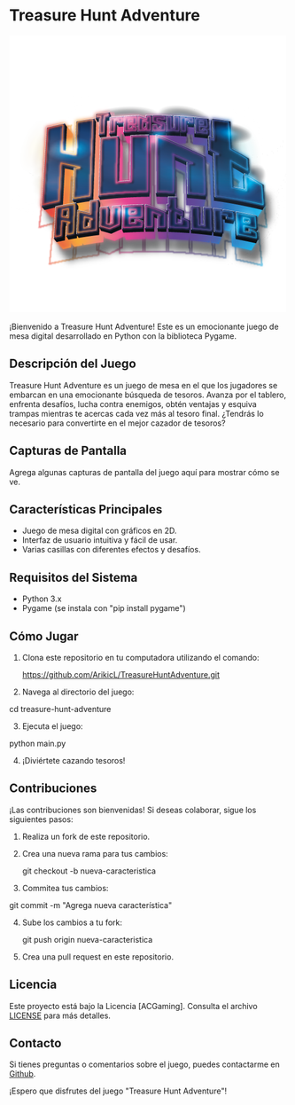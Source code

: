 # Treasure Hunt Adventure

![Treasure Hunt Adventure Logo](https://github.com/ArikicL/TreasureHuntAdventure/blob/main/asset/logo/logoTHA.png)

¡Bienvenido a Treasure Hunt Adventure! Este es un emocionante juego de mesa digital desarrollado en Python con la biblioteca Pygame.

## Descripción del Juego

Treasure Hunt Adventure es un juego de mesa en el que los jugadores se embarcan en una emocionante búsqueda de tesoros. 
Avanza por el tablero, enfrenta desafíos, lucha contra enemigos, obtén ventajas y esquiva trampas mientras te acercas cada vez más al tesoro final.
¿Tendrás lo necesario para convertirte en el mejor cazador de tesoros?

## Capturas de Pantalla

Agrega algunas capturas de pantalla del juego aquí para mostrar cómo se ve.

## Características Principales

- Juego de mesa digital con gráficos en 2D.
- Interfaz de usuario intuitiva y fácil de usar.
- Varias casillas con diferentes efectos y desafíos.

## Requisitos del Sistema

- Python 3.x
- Pygame (se instala con "pip install pygame")

## Cómo Jugar

1. Clona este repositorio en tu computadora utilizando el comando:

     https://github.com/ArikicL/TreasureHuntAdventure.git 

2. Navega al directorio del juego:

cd treasure-hunt-adventure

3. Ejecuta el juego:

python main.py


4. ¡Diviértete cazando tesoros!

## Contribuciones

¡Las contribuciones son bienvenidas! Si deseas colaborar, sigue los siguientes pasos:
1. Realiza un fork de este repositorio.
2. Crea una nueva rama para tus cambios:

   git checkout -b nueva-caracteristica
   
3. Commitea tus cambios:

git commit -m "Agrega nueva característica"

4. Sube los cambios a tu fork:
   
   git push origin nueva-caracteristica

5. Crea una pull request en este repositorio.

## Licencia

Este proyecto está bajo la Licencia [ACGaming]. Consulta el archivo [LICENSE](./LICENSE) para más detalles.

## Contacto

Si tienes preguntas o comentarios sobre el juego, puedes contactarme en [Github](https://github.com/ArikicL).

¡Espero que disfrutes del juego "Treasure Hunt Adventure"!


